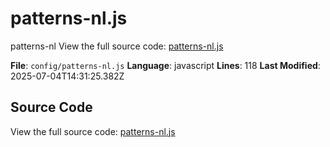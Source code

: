 # patterns-nl.js

<module>patterns-nl</module>
<description>View the full source code: [patterns-nl.js](config/patterns-nl.js)</description>

**File**: `config/patterns-nl.js`
**Language**: javascript
**Lines**: 118
**Last Modified**: 2025-07-04T14:31:25.382Z

## Source Code

View the full source code: [patterns-nl.js](config/patterns-nl.js)
